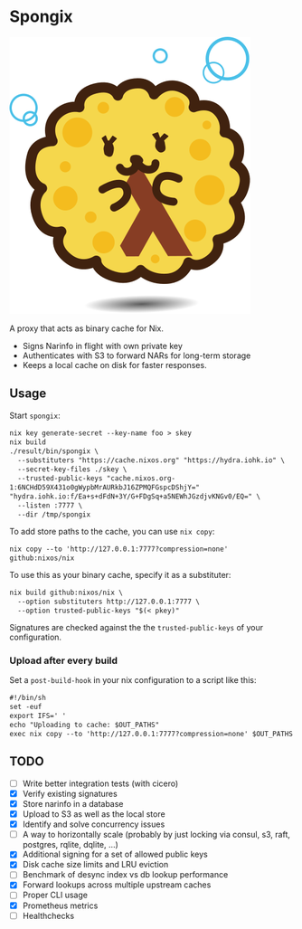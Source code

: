 # Spongix

![Spongix mascot](img/spongix.svg)

A proxy that acts as binary cache for Nix.

* Signs Narinfo in flight with own private key
* Authenticates with S3 to forward NARs for long-term storage
* Keeps a local cache on disk for faster responses.

## Usage

Start `spongix`:

    nix key generate-secret --key-name foo > skey
    nix build
    ./result/bin/spongix \
      --substituters "https://cache.nixos.org" "https://hydra.iohk.io" \
      --secret-key-files ./skey \
      --trusted-public-keys "cache.nixos.org-1:6NCHdD59X431o0gWypbMrAURkbJ16ZPMQFGspcDShjY=" "hydra.iohk.io:f/Ea+s+dFdN+3Y/G+FDgSq+a5NEWhJGzdjvKNGv0/EQ=" \
      --listen :7777 \
      --dir /tmp/spongix

To add store paths to the cache, you can use `nix copy`:

    nix copy --to 'http://127.0.0.1:7777?compression=none' github:nixos/nix

To use this as your binary cache, specify it as a substituter:

    nix build github:nixos/nix \
      --option substituters http://127.0.0.1:7777 \
      --option trusted-public-keys "$(< pkey)"

Signatures are checked against the the `trusted-public-keys` of your
configuration.

### Upload after every build

Set a `post-build-hook` in your nix configuration to a script like this:

    #!/bin/sh
    set -euf
    export IFS=' '
    echo "Uploading to cache: $OUT_PATHS"
    exec nix copy --to 'http://127.0.0.1:7777?compression=none' $OUT_PATHS

## TODO

- [ ] Write better integration tests (with cicero)
- [x] Verify existing signatures
- [x] Store narinfo in a database
- [x] Upload to S3 as well as the local store
- [x] Identify and solve concurrency issues
- [ ] A way to horizontally scale (probably by just locking via consul, s3, raft, postgres, rqlite, dqlite, ...)
- [x] Additional signing for a set of allowed public keys
- [x] Disk cache size limits and LRU eviction
- [ ] Benchmark of desync index vs db lookup performance
- [x] Forward lookups across multiple upstream caches
- [ ] Proper CLI usage
- [x] Prometheus metrics
- [ ] Healthchecks
